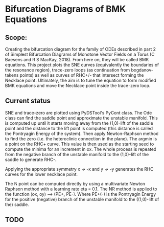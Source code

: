 # Bifurcation Diagrams of BMK Equations

## Scope:
Creating the bifurcation diagram for the family of ODEs described in part 2 of Simplest Bifurcation Diagrams of Monotone Vector Fields on a Torus (C Baesens and R S MacKay, 2018). From here on, they will be called BMK equations.
This project plots the SNE curves (equivalently the boundaries of the resonance region), trace-zero loops (as continuation from bogdanov-takens points) as well as curves of RHC+/- that intersect forming the Necklace point. Ultimately, the aim is to tune the equation to form modified BMK equations and move the Necklace point inside the trace-zero loop.

## Current status
SNE and trace-zero are plotted using PyDSTool's PyCont class. 
The Ode class can find the saddle point and approximate the unstable manifold. This is computed up until it starts moving away from the (1,0)-lift of the saddle point and the distance to the lift point is computed (this distance is called the Pontryagin Energy of the system). Then apply Newton-Raphson method to find the zero (i.e. the heteroclinic connection in the plane). The argmin is a point on the RHC+ curve. 
This value is then used as the starting seed to compute the minima for an increment in ox.
The whole process is repeated from the negative branch of the unstable manifold to the (1,0)-lift of the saddle to generate RHC-.

Applying the appropriate symmetry x -> -x and y -> -y generates the RHC curves for the lower necklace point.

The N point can be computed directly by using a multivariate Newton Raphson method with a learning rate eta = 0.1. The NR method is applied to the function (ox, oy) --> (PE+, PE-). Where PE+(-) is the Pontryagin Energy for the positive (negative) branch of the unstable manifold to the ((1,0)-lift of the) saddle.


## TODO

